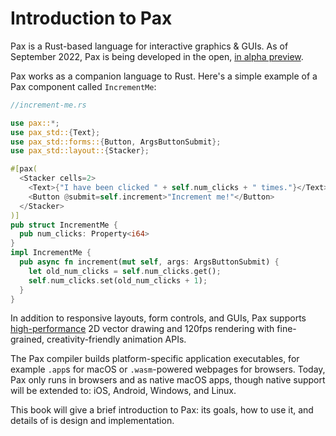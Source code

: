 # Introduction to Pax


Pax is a Rust-based language for interactive graphics & GUIs.  As of September 2022, Pax is being developed in the open, [in alpha preview](./status-sept-2022.md).  

Pax works as a companion language to Rust. Here's a simple example of a Pax component called `IncrementMe`:

```rust
//increment-me.rs

use pax::*;
use pax_std::{Text};
use pax_std::forms::{Button, ArgsButtonSubmit};
use pax_std::layout::{Stacker};

#[pax(
  <Stacker cells=2>
    <Text>{"I have been clicked " + self.num_clicks + " times."}</Text>
    <Button @submit=self.increment>"Increment me!"</Button>
  </Stacker>
)] 
pub struct IncrementMe {
  pub num_clicks: Property<i64>
}
impl IncrementMe {
  pub async fn increment(mut self, args: ArgsButtonSubmit) {
    let old_num_clicks = self.num_clicks.get();
    self.num_clicks.set(old_num_clicks + 1);
  }
}

```

In addition to responsive layouts, form controls, and GUIs, Pax supports [high-performance](./intro-goals-prior-art.md) 2D vector drawing and 120fps rendering with fine-grained, creativity-friendly animation APIs.  

The Pax compiler builds platform-specific application executables, for example `.app`s for macOS or `.wasm`-powered webpages for browsers.  Today, Pax only runs in browsers and as native macOS apps, though native support will be extended to: iOS, Android, Windows, and Linux.

This book will give a brief introduction to Pax: its goals, how to use it, and details of is design and implementation.
